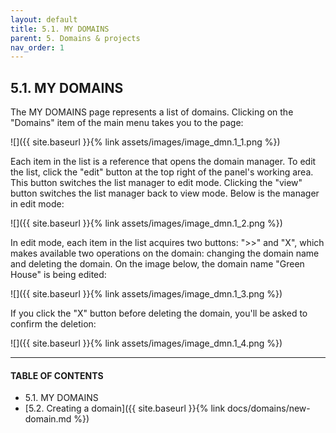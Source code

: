 ```yaml
---
layout: default
title: 5.1. MY DOMAINS
parent: 5. Domains & projects
nav_order: 1
---
```


## 5.1. MY DOMAINS

The <span class="header-green">MY DOMAINS</span> page represents a list of domains. Clicking on the "Domains" item of the main menu takes you to the page:

![]({{ site.baseurl }}{% link assets/images/image_dmn.1_1.png %})

Each item in the list is a reference that opens the domain manager. To edit the list, click the "edit" button at the top right of the panel's working area. This button switches the list manager to edit mode. Clicking the "view" button switches the list manager back to view mode. Below is the manager in edit mode:

![]({{ site.baseurl }}{% link assets/images/image_dmn.1_2.png %})

In edit mode, each item in the list acquires two buttons: "<span class="text-blue">&gt;&gt;</span>" and "<span class="text-red">X</span>", which makes available two operations on the domain: changing the domain name and deleting the domain. On the image below, the domain name "Green House" is being edited:

![]({{ site.baseurl }}{% link assets/images/image_dmn.1_3.png %})

If you click the "<span class="text-red">X</span>" button before deleting the domain, you'll be asked to confirm the deletion:

![]({{ site.baseurl }}{% link assets/images/image_dmn.1_4.png %})

---
#### TABLE OF CONTENTS
* 5.1. MY DOMAINS
* [5.2. Creating a domain]({{ site.baseurl }}{% link docs/domains/new-domain.md %})